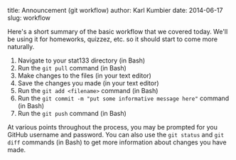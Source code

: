 title: Announcement (git workflow)
author: Karl Kumbier
date: 2014-06-17
slug: workflow

Here's a short summary of the basic workflow that we covered today. We'll be
using it for homeworks, quizzez, etc. so it should start to come more naturally.

1. Navigate to your stat133 directory (in Bash)
2. Run the ```git pull``` command (in Bash)
3. Make changes to the files (in your text editor)
4. Save the changes you made (in your text editor)
5. Run the ```git add <filename>``` command (in Bash)
6. Run the ```git commit -m "put some informative message here"``` command (in
Bash)
7. Run the ```git push``` command (in Bash)

At various points throughout the process, you may be prompted for you GitHub
username and password. You can also use the ```git status``` and ```git diff```
commands (in Bash) to get more information about changes you have made.
